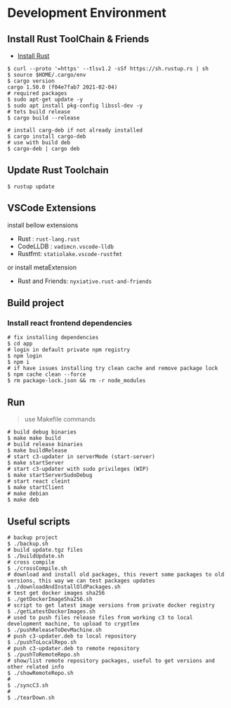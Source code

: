 # Development Environment

## Install Rust ToolChain & Friends

- [Install Rust](https://www.rust-lang.org/tools/install)

```shell
$ curl --proto '=https' --tlsv1.2 -sSf https://sh.rustup.rs | sh
$ source $HOME/.cargo/env
$ cargo version
cargo 1.50.0 (f04e7fab7 2021-02-04)
# required packages
$ sudo apt-get update -y
$ sudo apt install pkg-config libssl-dev -y
# tets build release
$ cargo build --release

# install carg-deb if not already installed
$ cargo install cargo-deb
# use with build deb
$ cargo-deb | cargo deb
```

## Update Rust Toolchain

```shell
$ rustup update
```

## VSCode Extensions

install bellow extensions

- Rust : `rust-lang.rust`
- CodeLLDB : `vadimcn.vscode-lldb`
- Rustfmt: `statiolake.vscode-rustfmt`

or install metaExtension

- Rust and Friends: `nyxiative.rust-and-friends`

## Build project

### Install react frontend dependencies

```shell
# fix installing dependencies
$ cd app
# login in default private npm registry
$ npm login
$ npm i
# if have issues installing try clean cache and remove package lock
$ npm cache clean --force
$ rm package-lock.json && rm -r node_modules
```

## Run

> use Makefile commands

```shell
# build debug binaries
$ make make build
# build release binaries
$ make buildRelease
# start c3-updater in serverMode (start-server)
$ make startServer
# start c3-updater with sudo privileges (WIP)
$ make startServerSudoDebug
# start react cleint
$ make startClient
# make debian
$ make deb
```

## Useful scripts

```shell
# backup project
$ ./backup.sh
# build update.tgz files
$ ./buildUpdate.sh
# cross compile
$ ./crossCompile.sh
# download and install old packages, this revert some packages to old versions, this way we can test packages updates
$ ./downloadAndInstallOldPackages.sh
# test get docker images sha256
$ ./getDockerImageSha256.sh
# script to get latest image versions from private docker registry
$ ./getLatestDockerImages.sh
# used to push files release files from working c3 to local development machine, to upload to cryptlex
$ ./pushReleaseToDevMachine.sh
# push c3-updater.deb to local repository
$ ./pushToLocalRepo.sh
# push c3-updater.deb to remote repository
$ ./pushToRemoteRepo.sh
# show/list remote repository packages, useful to get versions and other related info
$ ./showRemoteRepo.sh
# 
$ ./syncC3.sh
#
$ ./tearDown.sh
```